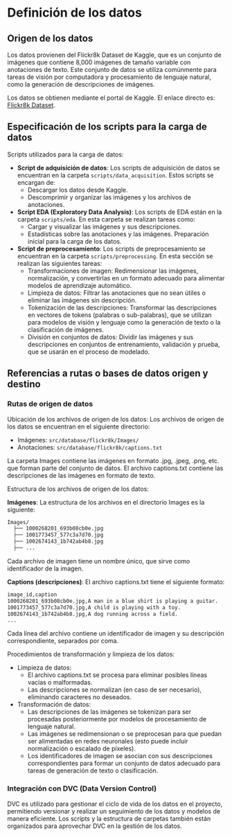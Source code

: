 # Definición de los datos

## Origen de los datos

Los datos provienen del Flickr8k Dataset de Kaggle, que es un conjunto de imágenes que contiene 8,000 imágenes de tamaño variable con anotaciones de texto. Este conjunto de datos se utiliza comúnmente para tareas de visión por computadora y procesamiento de lenguaje natural, como la generación de descripciones de imágenes.

Los datos se obtienen mediante el portal de Kaggle. El enlace directo es: [Flickr8k Dataset](https://www.kaggle.com/datasets/adityajn105/flickr8k).

## Especificación de los scripts para la carga de datos

Scripts utilizados para la carga de datos:

- **Script de adquisición de datos**: Los scripts de adquisición de datos se encuentran en la carpeta ```scripts/data_acquisition```. Estos scripts se encargan de:
  - Descargar los datos desde Kaggle.
  - Descomprimir y organizar las imágenes y los archivos de anotaciones.
- **Script EDA (Exploratory Data Analysis)**: Los scripts de EDA están en la carpeta ```scripts/eda```. En esta carpeta se realizan tareas como:
  - Cargar y visualizar las imágenes y sus descripciones.
  - Estadísticas sobre las anotaciones y las imágenes.
Preparación inicial para la carga de los datos.
- **Script de preprocesamiento**: Los scripts de preprocesamiento se encuentran en la carpeta ```scripts/preprocessing```. En esta sección se realizan las siguientes tareas:
  - Transformaciones de imagen: Redimensionar las imágenes, normalización, y convertirlas en un formato adecuado para alimentar modelos de aprendizaje automático.
  - Limpieza de datos: Filtrar las anotaciones que no sean útiles o eliminar las imágenes sin descripción.
  - Tokenización de las descripciones: Transformar las descripciones en vectores de tokens (palabras o sub-palabras), que se utilizan para modelos de visión y lenguaje como la generación de texto o la clasificación de imágenes.
  - División en conjuntos de datos: Dividir las imágenes y sus descripciones en conjuntos de entrenamiento, validación y prueba, que se usarán en el proceso de modelado.

## Referencias a rutas o bases de datos origen y destino

### Rutas de origen de datos

Ubicación de los archivos de origen de los datos: Los archivos de origen de los datos se encuentran en el siguiente directorio:

- Imágenes: ```src/database/flickr8k/Images/```
- Anotaciones: ```src/database/flickr8k/captions.txt```

La carpeta Images contiene las imágenes en formato .jpg, .jpeg, .png, etc. que forman parte del conjunto de datos. El archivo captions.txt contiene las descripciones de las imágenes en formato de texto.

Estructura de los archivos de origen de los datos:

**Imágenes**: La estructura de los archivos en el directorio Images es la siguiente:

```bash
Images/
  ├── 1000268201_693b08cb0e.jpg
  ├── 1001773457_577c3a7d70.jpg
  ├── 1002674143_1b742ab4b8.jpg
  ├── ...
```

Cada archivo de imagen tiene un nombre único, que sirve como identificador de la imagen.

**Captions (descripciones)**: El archivo captions.txt tiene el siguiente formato:

```bash
image_id,caption
1000268201_693b08cb0e.jpg,A man in a blue shirt is playing a guitar.
1001773457_577c3a7d70.jpg,A child is playing with a toy.
1002674143_1b742ab4b8.jpg,A dog running across a field.
...
```

Cada línea del archivo contiene un identificador de imagen y su descripción correspondiente, separados por coma.

Procedimientos de transformación y limpieza de los datos:

- Limpieza de datos:
  - El archivo captions.txt se procesa para eliminar posibles líneas vacías o malformadas.
  - Las descripciones se normalizan (en caso de ser necesario), eliminando caracteres no deseados.
- Transformación de datos:
  - Las descripciones de las imágenes se tokenizan para ser procesadas posteriormente por modelos de procesamiento de lenguaje natural.
  - Las imágenes se redimensionan o se preprocesan para que puedan ser alimentadas en redes neuronales (esto puede incluir normalización o escalado de píxeles).
  - Los identificadores de imagen se asocian con sus descripciones correspondientes para formar un conjunto de datos adecuado para tareas de generación de texto o clasificación.

### Integración con DVC (Data Version Control)

DVC es utilizado para gestionar el ciclo de vida de los datos en el proyecto, permitiendo versionar y realizar un seguimiento de los datos y modelos de manera eficiente. Los scripts y la estructura de carpetas también están organizados para aprovechar DVC en la gestión de los datos.
